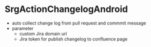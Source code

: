 # SrgActionChangelogAndroid

- auto collect change log from pull request and commmit message
- parameter
  + custom Jira domain url
  + Jira token for publish changelog to confluence page
